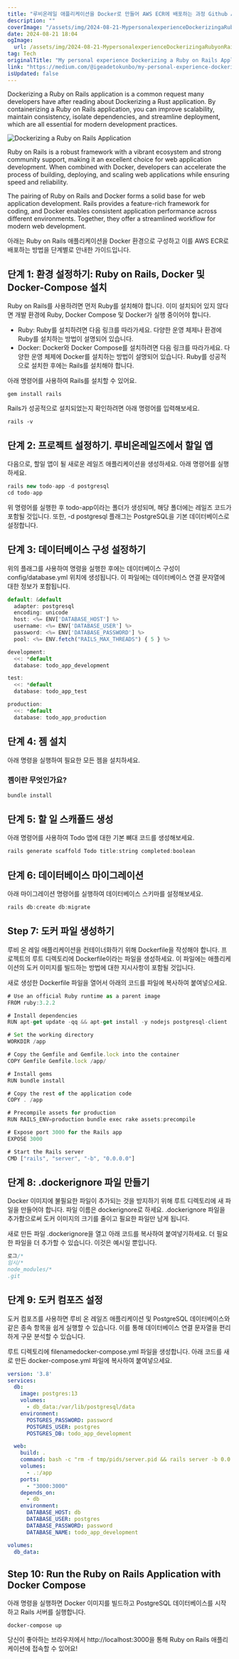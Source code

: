 ```yaml
---
title: "루비온레일 애플리케이션을 Docker로 만들어 AWS ECR에 배포하는 과정 Github Actions 활용하기"
description: ""
coverImage: "/assets/img/2024-08-21-MypersonalexperienceDockerizingaRubyonRailsApplicationDeploytoAWSECRusingGithubActions_0.png"
date: 2024-08-21 18:04
ogImage: 
  url: /assets/img/2024-08-21-MypersonalexperienceDockerizingaRubyonRailsApplicationDeploytoAWSECRusingGithubActions_0.png
tag: Tech
originalTitle: "My personal experience Dockerizing a Ruby on Rails Application Deploy to AWS ECR using Github Actions"
link: "https://medium.com/@igeadetokunbo/my-personal-experience-dockerizing-a-ruby-on-rails-application-deploy-to-aws-ecr-using-github-55927034362e"
isUpdated: false
---
```



Dockerizing a Ruby on Rails application is a common request many developers have after reading about Dockerizing a Rust application. By containerizing a Ruby on Rails application, you can improve scalability, maintain consistency, isolate dependencies, and streamline deployment, which are all essential for modern development practices.

![Dockerizing a Ruby on Rails Application](/assets/img/2024-08-21-MypersonalexperienceDockerizingaRubyonRailsApplicationDeploytoAWSECRusingGithubActions_0.png)

Ruby on Rails is a robust framework with a vibrant ecosystem and strong community support, making it an excellent choice for web application development. When combined with Docker, developers can accelerate the process of building, deploying, and scaling web applications while ensuring speed and reliability.

The pairing of Ruby on Rails and Docker forms a solid base for web application development. Rails provides a feature-rich framework for coding, and Docker enables consistent application performance across different environments. Together, they offer a streamlined workflow for modern web development.

<div class="content-ad"></div>

아래는 Ruby on Rails 애플리케이션을 Docker 환경으로 구성하고 이를 AWS ECR로 배포하는 방법을 단계별로 안내한 가이드입니다.

## 단계 1: 환경 설정하기: Ruby on Rails, Docker 및 Docker-Compose 설치

Ruby on Rails를 사용하려면 먼저 Ruby를 설치해야 합니다. 이미 설치되어 있지 않다면 개발 환경에 Ruby, Docker Compose 및 Docker가 실행 중이어야 합니다.

- Ruby: Ruby를 설치하려면 다음 링크를 따라가세요. 다양한 운영 체제나 환경에 Ruby를 설치하는 방법이 설명되어 있습니다.
- Docker: Docker와 Docker Compose를 설치하려면 다음 링크를 따라가세요. 다양한 운영 체제에 Docker를 설치하는 방법이 설명되어 있습니다. Ruby를 성공적으로 설치한 후에는 Rails를 설치해야 합니다.

<div class="content-ad"></div>

아래 명령어를 사용하여 Rails를 설치할 수 있어요.

```shell
gem install rails
```

Rails가 성공적으로 설치되었는지 확인하려면 아래 명령어를 입력해보세요.

```shell
rails -v
```

<div class="content-ad"></div>

## 단계 2: 프로젝트 설정하기. 루비온레일즈에서 할일 앱

다음으로, 할일 앱이 될 새로운 레일즈 애플리케이션을 생성하세요. 아래 명령어를 실행하세요.

```js
rails new todo-app -d postgresql
cd todo-app
```

위 명령어를 실행한 후 todo-app이라는 폴더가 생성되며, 해당 폴더에는 레일즈 코드가 포함될 것입니다. 또한, -d postgresql 플래그는 PostgreSQL을 기본 데이터베이스로 설정합니다.

<div class="content-ad"></div>

## 단계 3: 데이터베이스 구성 설정하기

위의 플래그를 사용하여 명령을 실행한 후에는 데이터베이스 구성이 config/database.yml 위치에 생성됩니다. 이 파일에는 데이터베이스 연결 문자열에 대한 정보가 포함됩니다.

```js
default: &default
  adapter: postgresql
  encoding: unicode
  host: <%= ENV['DATABASE_HOST'] %>
  username: <%= ENV['DATABASE_USER'] %>
  password: <%= ENV['DATABASE_PASSWORD'] %>
  pool: <%= ENV.fetch("RAILS_MAX_THREADS") { 5 } %>

development:
  <<: *default
  database: todo_app_development

test:
  <<: *default
  database: todo_app_test

production:
  <<: *default
  database: todo_app_production
```

## 단계 4: 젬 설치

<div class="content-ad"></div>

아래 명령을 실행하여 필요한 모든 젬을 설치하세요.

### 젬이란 무엇인가요?

```js
bundle install
```

## 단계 5: 할 일 스캐폴드 생성

<div class="content-ad"></div>

아래 명령어를 사용하여 Todo 앱에 대한 기본 뼈대 코드를 생성해보세요.

```js
rails generate scaffold Todo title:string completed:boolean
```

## 단계 6: 데이터베이스 마이그레이션

아래 마이그레이션 명령어를 실행하여 데이터베이스 스키마를 설정해보세요.

<div class="content-ad"></div>

```js
rails db:create db:migrate
```

## Step 7: 도커 파일 생성하기

루비 온 레일 애플리케이션을 컨테이너화하기 위해 Dockerfile을 작성해야 합니다. 프로젝트의 루트 디렉토리에 Dockerfile이라는 파일을 생성하세요. 이 파일에는 애플리케이션의 도커 이미지를 빌드하는 방법에 대한 지시사항이 포함될 것입니다.

새로 생성한 Dockerfile 파일을 열어서 아래의 코드를 파일에 복사하여 붙여넣으세요.

<div class="content-ad"></div>

```js
# Use an official Ruby runtime as a parent image
FROM ruby:3.2.2

# Install dependencies
RUN apt-get update -qq && apt-get install -y nodejs postgresql-client

# Set the working directory
WORKDIR /app

# Copy the Gemfile and Gemfile.lock into the container
COPY Gemfile Gemfile.lock /app/

# Install gems
RUN bundle install

# Copy the rest of the application code
COPY . /app

# Precompile assets for production
RUN RAILS_ENV=production bundle exec rake assets:precompile

# Expose port 3000 for the Rails app
EXPOSE 3000

# Start the Rails server
CMD ["rails", "server", "-b", "0.0.0.0"]
```

## 단계 8: .dockerignore 파일 만들기

Docker 이미지에 불필요한 파일이 추가되는 것을 방지하기 위해 루트 디렉토리에 새 파일을 만들어야 합니다. 파일 이름은 dockerignore로 하세요. .dockerignore 파일을 추가함으로써 도커 이미지의 크기를 줄이고 필요한 파일만 남게 됩니다.

새로 만든 파일 .dockerignore을 열고 아래 코드를 복사하여 붙여넣기하세요. 더 필요한 파일을 더 추가할 수 있습니다. 이것은 예시일 뿐입니다.

<div class="content-ad"></div>

```js
로그/*
임시/*
node_modules/*
.git
```

## 단계 9: 도커 컴포즈 설정

도커 컴포즈를 사용하면 루비 온 레일즈 애플리케이션 및 PostgreSQL 데이터베이스와 같은 종속 항목을 쉽게 실행할 수 있습니다. 이를 통해 데이터베이스 연결 문자열을 편리하게 구문 분석할 수 있습니다.

루트 디렉토리에 filenamedocker-compose.yml 파일을 생성합니다. 아래 코드를 새로 만든 docker-compose.yml 파일에 복사하여 붙여넣으세요.

<div class="content-ad"></div>


```yaml
version: '3.8'
services:
  db:
    image: postgres:13
    volumes:
      - db_data:/var/lib/postgresql/data
    environment:
      POSTGRES_PASSWORD: password
      POSTGRES_USER: postgres
      POSTGRES_DB: todo_app_development

  web:
    build: .
    command: bash -c "rm -f tmp/pids/server.pid && rails server -b 0.0.0.0"
    volumes:
      - .:/app
    ports:
      - "3000:3000"
    depends_on:
      - db
    environment:
      DATABASE_HOST: db
      DATABASE_USER: postgres
      DATABASE_PASSWORD: password
      DATABASE_NAME: todo_app_development

volumes:
  db_data:
```

## Step 10: Run the Ruby on Rails Application with Docker Compose

아래 명령을 실행하면 Docker 이미지를 빌드하고 PostgreSQL 데이터베이스를 시작하고 Rails 서버를 실행합니다.

```shell
docker-compose up
```

<div class="content-ad"></div>

당신이 좋아하는 브라우저에서 http://localhost:3000을 통해 Ruby on Rails 애플리케이션에 접속할 수 있어요!